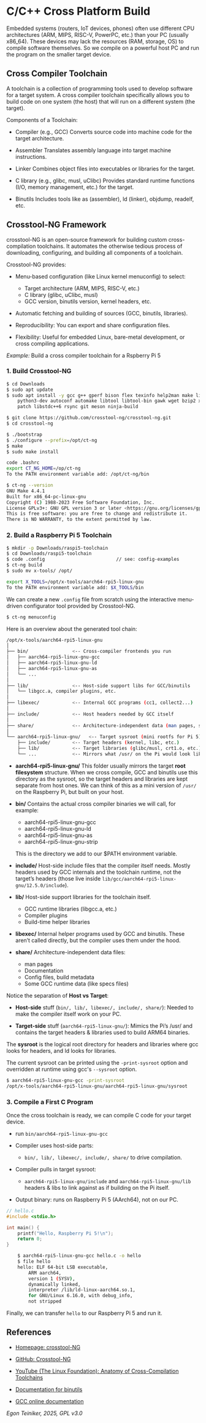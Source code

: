 # C/C++ Cross Platform Build 

Embedded systems (routers, IoT devices, phones) often use different CPU architectures 
(ARM, MIPS, RISC-V, PowerPC, etc.) than your PC (usually x86_64).
These devices may lack the resources (RAM, storage, OS) to compile software themselves.
So we compile on a powerful host PC and run the program on the smaller target device.

## Cross Compiler Toolchain

A toolchain is a collection of programming tools used to develop software for 
a target system. A cross compiler toolchain specifically allows you to build 
code on one system (the host) that will run on a different system (the target).

Components of a Toolchain:

* Compiler (e.g., GCC)
    Converts source code into machine code for the target architecture.

* Assembler
    Translates assembly language into target machine instructions.

* Linker
    Combines object files into executables or libraries for the target.

* C library (e.g., glibc, musl, uClibc)
    Provides standard runtime functions (I/O, memory management, etc.) for the target.

* Binutils
    Includes tools like as (assembler), ld (linker), objdump, readelf, etc.


## Crosstool-NG Framework

crosstool-NG is an open-source framework for building custom cross-compilation toolchains. 
It automates the otherwise tedious process of downloading, configuring, and building all 
components of a toolchain.

Crosstool-NG provides:
* Menu-based configuration (like Linux kernel menuconfig) to select:
    * Target architecture (ARM, MIPS, RISC-V, etc.)
    * C library (glibc, uClibc, musl)
    * GCC version, binutils version, kernel headers, etc.

* Automatic fetching and building of sources (GCC, binutils, libraries).
* Reproducibility: You can export and share configuration files.
* Flexibility: Useful for embedded Linux, bare-metal development, or cross compiling applications.

_Example:_ Build a cross compiler toolchain for a Rspberry Pi 5

### 1. Build Crosstool-NG 

```bash
$ cd Downloads
$ sudo apt update 
$ sudo apt install -y gcc g++ gperf bison flex texinfo help2man make libncurses5-dev \
    python3-dev autoconf automake libtool libtool-bin gawk wget bzip2 xz-utils unzip \
    patch libstdc++6 rsync git meson ninja-build

$ git clone https://github.com/crosstool-ng/crosstool-ng.git
$ cd crosstool-ng

$ ./bootstrap
$ ./configure --prefix=/opt/ct-ng
$ make
$ sudo make install

code .bashrc
export CT_NG_HOME=/op/ct-ng 
To the PATH environment variable add: /opt/ct-ng/bin 

$ ct-ng --version
GNU Make 4.4.1
Built for x86_64-pc-linux-gnu
Copyright (C) 1988-2023 Free Software Foundation, Inc.
License GPLv3+: GNU GPL version 3 or later <https://gnu.org/licenses/gpl.html>
This is free software: you are free to change and redistribute it.
There is NO WARRANTY, to the extent permitted by law.
```

### 2. Build a Raspberry Pi 5 Toolchain

```bash
$ mkdir -p Downloads/raspi5-toolchain
$ cd Downloads/raspi5-toolchain
$ code .config                          // see: config-examples 
$ ct-ng build
$ sudo mv x-tools/ /opt/

export X_TOOLS=/opt/x-tools/aarch64-rpi5-linux-gnu
To the PATH environment variable add: $X_TOOLS/bin
```

We can create a new `.config` file from scratch using the interactive menu-driven 
configurator tool provided by Crosstool-NG.

```bash
$ ct-ng menuconfig
```


Here is an overview about the generated tool chain:

```bash
/opt/x-tools/aarch64-rpi5-linux-gnu
│
├── bin/                <-- Cross-compiler frontends you run
│   ├── aarch64-rpi5-linux-gnu-gcc
│   ├── aarch64-rpi5-linux-gnu-ld
│   ├── aarch64-rpi5-linux-gnu-as
│   └── ...
│
├── lib/                <-- Host-side support libs for GCC/binutils
│   └── libgcc.a, compiler plugins, etc.
│
├── libexec/            <-- Internal GCC programs (cc1, collect2...)
│
├── include/            <-- Host headers needed by GCC itself
│
├── share/              <-- Architecture-independent data (man pages, specs)
│
└── aarch64-rpi5-linux-gnu/   <-- Target sysroot (mini rootfs for Pi 5)
    ├── include/        <-- Target headers (kernel, libc, etc.)
    ├── lib/            <-- Target libraries (glibc/musl, crt1.o, etc.)
    └── ...             <-- Mirrors what /usr/ on the Pi would look like
```

* **aarch64-rpi5-linux-gnu/** This folder usually mirrors the target **root filesystem** structure.
    When we cross compile, GCC and binutils use this directory as the sysroot, so the target 
    headers and libraries are kept separate from host ones.
    We can think of this as a mini version of `/usr/` on the Raspberry Pi, but built on your host.

* **bin/** Contains the actual cross compiler binaries we will call, for example:
    - aarch64-rpi5-linux-gnu-gcc
    - aarch64-rpi5-linux-gnu-ld
    - aarch64-rpi5-linux-gnu-as
    - aarch64-rpi5-linux-gnu-strip

    This is the directory we add to our $PATH environment variable.

* **include/** Host-side include files that the compiler itself needs.
    Mostly headers used by GCC internals and the toolchain runtime, not the target’s headers 
    (those live inside `lib/gcc/aarch64-rpi5-linux-gnu/12.5.0/include`).

* **lib/** Host-side support libraries for the toolchain itself.
    - GCC runtime libraries (libgcc.a, etc.)
    - Compiler plugins
    - Build-time helper libraries

* **libexec/** Internal helper programs used by GCC and binutils.
    These aren’t called directly, but the compiler uses them under the hood.

* **share/** Architecture-independent data files:
    - man pages
    - Documentation
    - Config files, build metadata
    - Some GCC runtime data (like specs files)

Notice the separation of **Host vs Target**:

* **Host-side** stuff (`bin/, lib/, libexec/, include/, share/`): Needed to make the compiler 
    itself work on your PC.

* **Target-side** stuff (`aarch64-rpi5-linux-gnu/`): Mimics the Pi’s /usr/ and contains the 
    target headers & libraries used to build ARM64 binaries.

The **sysroot** is the logical root directory for headers and libraries where gcc 
looks for headers, and ld looks for libraries.

The current sysroot can be printed using the `-print-sysroot` option 
and overridden at runtime using gcc's `--sysroot` option.

```bash
$ aarch64-rpi5-linux-gnu-gcc -print-sysroot
/opt/x-tools/aarch64-rpi5-linux-gnu/aarch64-rpi5-linux-gnu/sysroot
```



### 3. Compile a First C Program

Once the cross toolchain is ready, we can compile C code for your target device.

* run `bin/aarch64-rpi5-linux-gnu-gcc`

* Compiler uses host-side parts:
    - `bin/, lib/, libexec/, include/, share/` to drive compilation.

* Compiler pulls in target sysroot:
    - `aarch64-rpi5-linux-gnu/include` and `aarch64-rpi5-linux-gnu/lib` 
    headers & libs to link against as if building on the Pi itself.

* Output binary: runs on Raspberry Pi 5 (AArch64), not on our PC.

```c
// hello.c
#include <stdio.h>

int main() {
    printf("Hello, Raspberry Pi 5!\n");
    return 0;
}
```

```bash
	$ aarch64-rpi5-linux-gnu-gcc hello.c -o hello
	$ file hello
	hello: ELF 64-bit LSB executable, 
		ARM aarch64, 
		version 1 (SYSV), 
		dynamically linked, 
		interpreter /lib/ld-linux-aarch64.so.1, 
		for GNU/Linux 6.16.0, with debug_info, 
		not stripped
```

Finally, we can transfer `hello` to our Raspberry Pi 5 and run it.


## References 

* [Homepage: crosstool-NG](https://crosstool-ng.github.io/)

* [GitHub: Crosstool-NG](https://github.com/crosstool-ng/crosstool-ng)

* [YouTube (The Linux Foundation): Anatomy of Cross-Compilation Toolchains](https://youtu.be/Pbt330zuNPc?si=GfYWpy40Zb2kV5U6)

* [Documentation for binutils](https://sourceware.org/binutils/docs/)
* [GCC online documentation](https://gcc.gnu.org/onlinedocs/)


*Egon Teiniker, 2025, GPL v3.0*